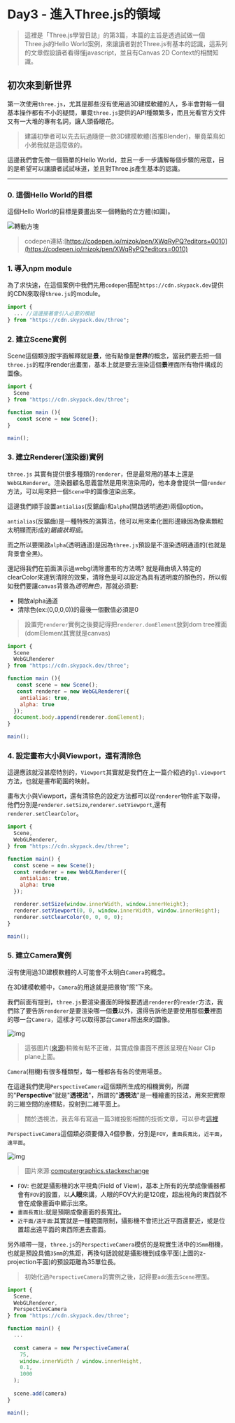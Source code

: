 # Day3 - 進入Three.js的領域

> 這裡是「Three.js學習日誌」的第3篇，本篇的主旨是透過試做一個Three.js的Hello World案例，來讓讀者對於Three.js有基本的認識，這系列的文章假設讀者看得懂javascript，並且有Canvas 2D Context的相關知識。

## 初次來到新世界

第一次使用`three.js`，尤其是那些沒有使用過3D建模軟體的人，多半會對每一個基本操作都有不小的疑問，畢竟`three.js`提供的API種類繁多，而且光看官方文件又有一大堆的專有名詞，讓人頭昏眼花。

>建議初學者可以先去玩過隨便一款3D建模軟體(首推Blender)，畢竟菜鳥如小弟我就是這麼做的。

這邊我們會先做一個簡單的Hello World，並且一步一步講解每個步驟的用意，目的是希望可以讓讀者試試味道，並且對Three.js產生基本的認識。

---

### 0. 這個Hello World的目標

這個Hello World的目標是要畫出來一個轉動的立方體(如圖)。

![轉動方塊](https://i.imgur.com/qHjLieI.gif)
> codepen連結:[https://codepen.io/mizok/pen/XWqRyPQ?editors=0010](https://codepen.io/mizok/pen/XWqRyPQ?editors=0010)

### 1. 導入npm module

為了求快速，在這個案例中我們先用`codepen`搭配`https://cdn.skypack.dev`提供的CDN來取得`three.js`的module。

```javascript
import {
  ... //這邊接著會引入必要的模組
} from "https://cdn.skypack.dev/three";
```

### 2. 建立Scene實例

Scene這個類別按字面解釋就是**景**，他有點像是**世界**的概念，當我們要去把一個`three.js`的程序render出畫面，基本上就是要去渲染這個**景**裡面所有物件構成的圖像。

```javascript
import {
  Scene
} from "https://cdn.skypack.dev/three";

function main (){
   const scene = new Scene();
}

main();
```

### 3. 建立Renderer(渲染器)實例

`three.js` 其實有提供很多種類的`renderer`，但是最常用的基本上還是`WebGLRenderer`。渲染器顧名思義當然是用來渲染用的，他本身會提供一個`render`方法，可以用來把一個`Scene`中的圖像渲染出來。

這邊我們順手設置`antialias`(反鋸齒)和`alpha`(開啟透明通道)兩個option。

`antialias`(反鋸齒)是一種特殊的演算法，他可以用來柔化圖形邊緣因為像素顆粒太明顯而形成的*鋸齒狀瑕疵*。

而之所以要開啟`alpha`(透明通道)是因為`three.js`預設是不渲染透明通道的(也就是背景會全黑)。

還記得我們在前面演示過webgl清除畫布的方法嗎? 就是藉由填入特定的clearColor來達到清除的效果，清除色是可以設定為具有透明度的顏色的，所以假如我們要讓`canvas`背景為*透明無色*，那就必須要:

- 開放alpha通道
- 清除色(ex:(0,0,0,0))的最後一個數值必須是0

> 設置完`renderer`實例之後要記得把`renderer.domElement`放到dom tree裡面(domElement其實就是canvas)

```javascript
import {
  Scene
  WebGLRenderer
} from "https://cdn.skypack.dev/three";

function main (){
   const scene = new Scene();
   const renderer = new WebGLRenderer({
    antialias: true,
    alpha: true
  });
  document.body.append(renderer.domElement);
}

main();
```

### 4. 設定畫布大小與Viewport，還有清除色

這邊應該就沒甚麼特別的，`Viewport`其實就是我們在上一篇介紹過的`gl.viewport`方法，也就是畫布範圍的映射。

畫布大小與Viewport，還有清除色的設定方法都可以從`renderer`物件底下取得，他們分別是`renderer.setSize`,`renderer.setViewport`,還有`renderer.setClearColor`。

```javascript
import {
  Scene,
  WebGLRenderer,
} from "https://cdn.skypack.dev/three";

function main() {
  const scene = new Scene();
  const renderer = new WebGLRenderer({
    antialias: true,
    alpha: true
  });

  renderer.setSize(window.innerWidth, window.innerHeight);
  renderer.setViewport(0, 0, window.innerWidth, window.innerHeight);
  renderer.setClearColor(0, 0, 0, 0);
}

main();

```

### 5. 建立Camera實例

沒有使用過3D建模軟體的人可能會不太明白`Camera`的概念。

在3D建模軟體中，`Camera`的用途就是把景物"照"下來。

我們前面有提到，`three.js`要渲染畫面的時候要透過`renderer`的`render`方法，我們除了要告訴`renderer`是要渲染哪一個**景**以外，還得告訴他是要使用那個**景**裡面的哪一台`Camera`，這樣才可以取得那台`Camera`照出來的圖像。

![img](https://i.imgur.com/k6oScT0.gif)
> 這張圖片([來源](https://www.pcmag.com/encyclopedia/term/3d-graphics))稍微有點不正確，其實成像畫面不應該呈現在Near Clip plane上面。

`Camera`(相機)有很多種類型，每一種都各有各的使用場景。

在這邊我們使用`PerspectiveCamera`這個類所生成的相機實例，所謂的"**Perspective**"就是"**透視法**"，所謂的"**透視法**"是一種繪畫的技法，用來把實際的三維空間的座標點，投射到二維平面上。

> 關於透視法，我去年有寫過一篇3維投影相關的技術文章，可以參考[這裡](https://ithelp.ithome.com.tw/articles/10281029)

`PerspectiveCamera`這個類必須要傳入4個參數，分別是`FOV`，`畫面長寬比`，`近平面`，`遠平面`。

![img](https://i.imgur.com/l1lK8Ws.png)
> 圖片來源:[computergraphics.stackexchange](https://computergraphics.stackexchange.com/questions/12609/how-to-derive-field-of-view-fov-angles-from-a-2d-projection)

- `FOV`: 也就是攝影機的水平視角(Field of View)，基本上所有的光學成像儀器都會有`FOV`的設置，以**人眼**來講，人眼的FOV大約是120度，超出視角的東西就不會在成像畫面中顯示出來。
- `畫面長寬比`:就是預期成像畫面的長寬比。
- `近平面/遠平面`:其實就是一種範圍限制，攝影機不會把比近平面還要近，或是位置超出遠平面的東西照進去畫面。

另外順帶一提，`three.js`的`PerspectiveCamera`模仿的是現實生活中的`35mm`相機，也就是預設具備`35mm`的焦距，再換句話說就是攝影機到成像平面(上圖的z-projection平面)的預設距離為35單位長。

> 初始化過`PerspectiveCamera`的實例之後，記得要`add`進去`Scene`裡面。

```javascript
import {
  Scene,
  WebGLRenderer,
  PerspectiveCamera
} from "https://cdn.skypack.dev/three";

function main() {
  ...
  
  const camera = new PerspectiveCamera(
    75,
    window.innerWidth / window.innerHeight,
    0.1,
    1000
  );
  
  scene.add(camera)
}

main();

```


